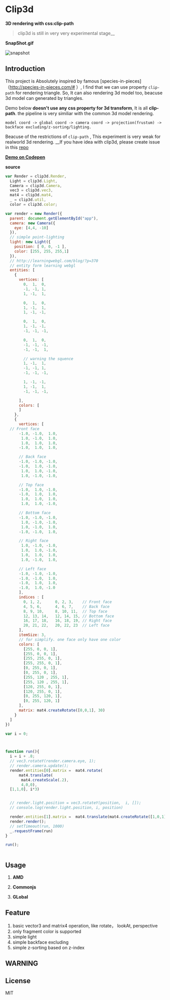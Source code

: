 # Clip3d

__3D rendering with css:clip-path__

> clip3d is still in very very experimental stage__ 

__SnapShot.gif__

![snapshot](https://raw.githubusercontent.com/leeluolee/clip3d/master/assets/snapshot.gif)


## Introduction

This project is Absolutely inspired by famous [species-in-pieces]（http://species-in-pieces.com/# ）, I find that we can use property `clip-path` for rendering triangle. So, It can also rendering 3d model too, beacuse 3d model can generated by triangles.


Demo below __doesn't use any css property for 3d transform__, It is all __clip-path__. the pipeline is very similiar with the common 3d model rendering.

```
model coord -> global coord -> camera coord -> projection(frustum) -> backface excluding/z-sorting/lighting. 

```

Beacuse of the restrictions of `clip-path` , This experiment is very weak for realworld 3d rendering. __If you have idea with clip3d, please create issue in this [repo](https://github.com/leeluolee/clip3d/issues)


[__Demo on Codepen__](http://codepen.io/leeluolee/pen/KwJbov?editors=101)


__source__

```js
var Render = clip3d.Render,
  Light = clip3d.Light,
  Camera = clip3d.Camera,
  vec3 = clip3d.vec3,
  mat4 = clip3d.mat4,
  _ = clip3d.util,
  color = clip3d.color;

var render = new Render({
  parent: document.getElementById("app"),
  camera: new Camera({
    eye: [4,4, -10]
  }),
  // simple point-lighting
  light: new Light({
    position: [ 0, 0, -1 ],
    color: [255, 255, 255,1]
  }),
  // http://learningwebgl.com/blog/?p=370 
  // entity form learning webgl
  entities: [
    {
      vertices: [ 
        0,  1,  0,
        -1, -1, 1,
        1, -1,  1,

        0,  1,  0,
        1, -1,  1,
        1, -1, -1,

        0,  1,  0,
        1, -1, -1,
        -1, -1, -1,

        0,  1,  0,
        -1, -1, -1,
        -1, -1,  1,

        // warning the squence
        1, -1,  1,
        -1, -1, 1,
        -1, -1, -1,

        1, -1, -1,
        1, -1,  1,
        -1, -1, -1,

      ],
      colors: [
      ]
    },
    {
      vertices: [ 
  // Front face
      -1.0, -1.0,  1.0,
       1.0, -1.0,  1.0,
       1.0,  1.0,  1.0,
      -1.0,  1.0,  1.0,

      // Back face
      -1.0, -1.0, -1.0,
      -1.0,  1.0, -1.0,
       1.0,  1.0, -1.0,
       1.0, -1.0, -1.0,

      // Top face
      -1.0,  1.0, -1.0,
      -1.0,  1.0,  1.0,
       1.0,  1.0,  1.0,
       1.0,  1.0, -1.0,

      // Bottom face
      -1.0, -1.0, -1.0,
       1.0, -1.0, -1.0,
       1.0, -1.0,  1.0,
      -1.0, -1.0,  1.0,

      // Right face
       1.0, -1.0, -1.0,
       1.0,  1.0, -1.0,
       1.0,  1.0,  1.0,
       1.0, -1.0,  1.0,

      // Left face
      -1.0, -1.0, -1.0,
      -1.0, -1.0,  1.0,
      -1.0,  1.0,  1.0,
      -1.0,  1.0, -1.0
      ],
      indices : [
        0, 1, 2,      0, 2, 3,    // Front face
        4, 5, 6,      4, 6, 7,    // Back face
        8, 9, 10,     8, 10, 11,  // Top face
        12, 13, 14,   12, 14, 15, // Bottom face
        16, 17, 18,   16, 18, 19, // Right face
        20, 21, 22,   20, 22, 23  // Left face
      ],
      itemSize: 3,
      // for simplify. one face only have one color
      colors: [
        [255, 0, 0, 1],
        [255, 0, 0, 1],
        [255, 255, 0, 1],
        [255, 255, 0, 1],
        [0, 255, 0, 1],
        [0, 255, 0, 1],
        [255, 120 , 255, 1],
        [255, 120 , 255, 1],
        [120, 255, 0, 1],
        [120, 255, 0, 1],
        [0, 255, 120, 1],
        [0, 255, 120, 1]
      ],
      matrix: mat4.createRotate([0,0,1], 30)
    }
  ]
})

var i = 0;



function run(){
  i = i + .8;
  // vec3.rotateY(render.camera.eye, 1);
  // render.camera.update();
  render.entities[0].matrix =  mat4.rotate(
      mat4.translate(
       mat4.createScale(.2),
       4,0,0), 
  [1,1,0], i*3)


  // render.light.position = vec3.rotateY(position,  i, []);
  // console.log(render.light.position, i, position)

  render.entities[1].matrix =  mat4.translate(mat4.createRotate([1,0,1], i*2), 2,2,0)
  render.render();
  // setTimeout(run, 1000)
  _.requestFrame(run)
}

run();



```

## Usage

1. __AMD__


2. __Commonjs__

3. __GLobal__





## Feature

1. basic vector3 and matrix4 operation, like rotate， lookAt, perspective
2. only fragment color is supported
3. simple light
4. simple backface excluding
5. simple z-sorting based on z-index



## WARNING




## License

MIT